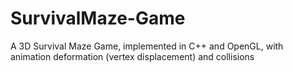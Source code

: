 # SurvivalMaze-Game
A 3D Survival Maze Game, implemented in C++ and OpenGL, with animation deformation (vertex displacement) and collisions
